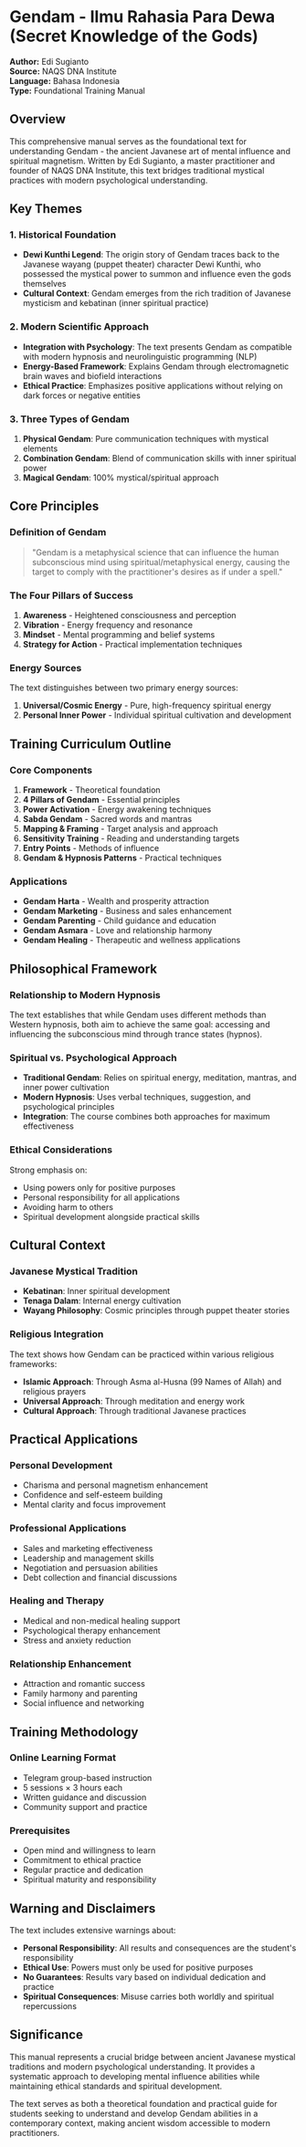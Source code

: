 # Gendam - Ilmu Rahasia Para Dewa (Secret Knowledge of the Gods)

**Author:** Edi Sugianto  
**Source:** NAQS DNA Institute  
**Language:** Bahasa Indonesia  
**Type:** Foundational Training Manual  

## Overview

This comprehensive manual serves as the foundational text for understanding Gendam - the ancient Javanese art of mental influence and spiritual magnetism. Written by Edi Sugianto, a master practitioner and founder of NAQS DNA Institute, this text bridges traditional mystical practices with modern psychological understanding.

## Key Themes

### 1. **Historical Foundation**
- **Dewi Kunthi Legend**: The origin story of Gendam traces back to the Javanese wayang (puppet theater) character Dewi Kunthi, who possessed the mystical power to summon and influence even the gods themselves
- **Cultural Context**: Gendam emerges from the rich tradition of Javanese mysticism and kebatinan (inner spiritual practice)

### 2. **Modern Scientific Approach**
- **Integration with Psychology**: The text presents Gendam as compatible with modern hypnosis and neurolinguistic programming (NLP)
- **Energy-Based Framework**: Explains Gendam through electromagnetic brain waves and biofield interactions
- **Ethical Practice**: Emphasizes positive applications without relying on dark forces or negative entities

### 3. **Three Types of Gendam**
1. **Physical Gendam**: Pure communication techniques with mystical elements
2. **Combination Gendam**: Blend of communication skills with inner spiritual power
3. **Magical Gendam**: 100% mystical/spiritual approach

## Core Principles

### **Definition of Gendam**
> "Gendam is a metaphysical science that can influence the human subconscious mind using spiritual/metaphysical energy, causing the target to comply with the practitioner's desires as if under a spell."

### **The Four Pillars of Success**
1. **Awareness** - Heightened consciousness and perception
2. **Vibration** - Energy frequency and resonance
3. **Mindset** - Mental programming and belief systems
4. **Strategy for Action** - Practical implementation techniques

### **Energy Sources**
The text distinguishes between two primary energy sources:
1. **Universal/Cosmic Energy** - Pure, high-frequency spiritual energy
2. **Personal Inner Power** - Individual spiritual cultivation and development

## Training Curriculum Outline

### **Core Components**
1. **Framework** - Theoretical foundation
2. **4 Pillars of Gendam** - Essential principles
3. **Power Activation** - Energy awakening techniques
4. **Sabda Gendam** - Sacred words and mantras
5. **Mapping & Framing** - Target analysis and approach
6. **Sensitivity Training** - Reading and understanding targets
7. **Entry Points** - Methods of influence
8. **Gendam & Hypnosis Patterns** - Practical techniques

### **Applications**
- **Gendam Harta** - Wealth and prosperity attraction
- **Gendam Marketing** - Business and sales enhancement
- **Gendam Parenting** - Child guidance and education
- **Gendam Asmara** - Love and relationship harmony
- **Gendam Healing** - Therapeutic and wellness applications

## Philosophical Framework

### **Relationship to Modern Hypnosis**
The text establishes that while Gendam uses different methods than Western hypnosis, both aim to achieve the same goal: accessing and influencing the subconscious mind through trance states (hypnos).

### **Spiritual vs. Psychological Approach**
- **Traditional Gendam**: Relies on spiritual energy, meditation, mantras, and inner power cultivation
- **Modern Hypnosis**: Uses verbal techniques, suggestion, and psychological principles
- **Integration**: The course combines both approaches for maximum effectiveness

### **Ethical Considerations**
Strong emphasis on:
- Using powers only for positive purposes
- Personal responsibility for all applications
- Avoiding harm to others
- Spiritual development alongside practical skills

## Cultural Context

### **Javanese Mystical Tradition**
- **Kebatinan**: Inner spiritual development
- **Tenaga Dalam**: Internal energy cultivation
- **Wayang Philosophy**: Cosmic principles through puppet theater stories

### **Religious Integration**
The text shows how Gendam can be practiced within various religious frameworks:
- **Islamic Approach**: Through Asma al-Husna (99 Names of Allah) and religious prayers
- **Universal Approach**: Through meditation and energy work
- **Cultural Approach**: Through traditional Javanese practices

## Practical Applications

### **Personal Development**
- Charisma and personal magnetism enhancement
- Confidence and self-esteem building
- Mental clarity and focus improvement

### **Professional Applications**
- Sales and marketing effectiveness
- Leadership and management skills
- Negotiation and persuasion abilities
- Debt collection and financial discussions

### **Healing and Therapy**
- Medical and non-medical healing support
- Psychological therapy enhancement
- Stress and anxiety reduction

### **Relationship Enhancement**
- Attraction and romantic success
- Family harmony and parenting
- Social influence and networking

## Training Methodology

### **Online Learning Format**
- Telegram group-based instruction
- 5 sessions × 3 hours each
- Written guidance and discussion
- Community support and practice

### **Prerequisites**
- Open mind and willingness to learn
- Commitment to ethical practice
- Regular practice and dedication
- Spiritual maturity and responsibility

## Warning and Disclaimers

The text includes extensive warnings about:
- **Personal Responsibility**: All results and consequences are the student's responsibility
- **Ethical Use**: Powers must only be used for positive purposes
- **No Guarantees**: Results vary based on individual dedication and practice
- **Spiritual Consequences**: Misuse carries both worldly and spiritual repercussions

## Significance

This manual represents a crucial bridge between ancient Javanese mystical traditions and modern psychological understanding. It provides a systematic approach to developing mental influence abilities while maintaining ethical standards and spiritual development.

The text serves as both a theoretical foundation and practical guide for students seeking to understand and develop Gendam abilities in a contemporary context, making ancient wisdom accessible to modern practitioners.